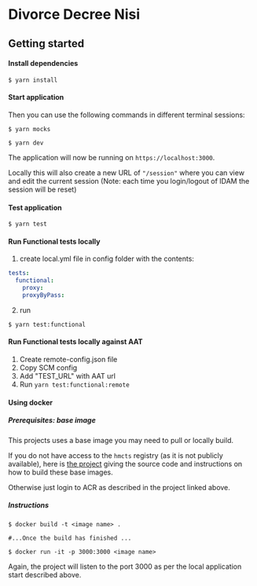 # Divorce Decree Nisi

## Getting started

#### Install dependencies

```shell
$ yarn install
```

#### Start application

Then you can use the following commands in different terminal sessions:

```shell
$ yarn mocks
```

```shell
$ yarn dev
```

The application will now be running on ```https://localhost:3000```.

Locally this will also create a new URL of ```"/session"``` where you can view and edit the current session
(Note: each time you login/logout of IDAM the session will be reset)

#### Test application

```shell
$ yarn test
```

#### Run Functional tests locally

1. create local.yml file in config folder with the contents:
```yml
tests:
  functional:
    proxy:
    proxyByPass:
```

2. run
```shell
$ yarn test:functional
```

#### Run Functional tests locally against AAT

1. Create remote-config.json file 
2. Copy SCM config
3. Add "TEST_URL" with AAT url
4. Run `yarn test:functional:remote`

#### Using docker

##### Prerequisites: base image

This projects uses a base image you may need to pull or locally build.

If you do not have access to the `hmcts` registry (as it is not publicly available), here is [the project](https://github.com/hmcts/cnp-node-base#building-images-locally) giving the source code and instructions on how to build these base images.

Otherwise just login to ACR as described in the project linked above.

##### Instructions

```shell
$ docker build -t <image name> .

#...Once the build has finished ...

$ docker run -it -p 3000:3000 <image name>
```

Again, the project will listen to the port 3000 as per the local application start described above.
